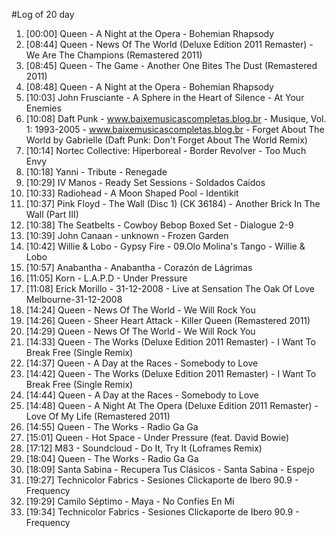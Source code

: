 #Log of 20 day

1. [00:00] Queen - A Night at the Opera - Bohemian Rhapsody
1. [08:44] Queen - News Of The World (Deluxe Edition 2011 Remaster) - We Are The Champions (Remastered 2011)
1. [08:45] Queen - The Game - Another One Bites The Dust (Remastered 2011)
1. [08:48] Queen - A Night at the Opera - Bohemian Rhapsody
1. [10:03] John Frusciante - A Sphere in the Heart of Silence - At Your Enemies
1. [10:08] Daft Punk - www.baixemusicascompletas.blog.br - Musique, Vol. 1: 1993-2005 - www.baixemusicascompletas.blog.br - Forget About The World by Gabrielle (Daft Punk: Don't Forget About The World Remix)
1. [10:14] Nortec Collective: Hiperboreal - Border Revolver - Too Much Envy
1. [10:18] Yanni - Tribute - Renegade
1. [10:29] IV Manos - Ready Set Sessions - Soldados Caídos
1. [10:33] Radiohead - A Moon Shaped Pool - Identikit
1. [10:37] Pink Floyd - The Wall (Disc 1) (CK 36184) - Another Brick In The Wall (Part III)
1. [10:38] The Seatbelts - Cowboy Bebop Boxed Set - Dialogue 2-9
1. [10:39] John Canaan - unknown - Frozen Garden
1. [10:42] Willie & Lobo - Gypsy Fire - 09.Olo Molina's Tango - Willie & Lobo
1. [10:57] Anabantha - Anabantha - Corazón de Lágrimas
1. [11:05] Korn - L.A.P.D - Under Pressure
1. [11:08] Erick Morillo - 31-12-2008 - Live at Sensation The Oak Of Love Melbourne-31-12-2008
1. [14:24] Queen - News Of The World - We Will Rock You
1. [14:26] Queen - Sheer Heart Attack - Killer Queen (Remastered 2011)
1. [14:29] Queen - News Of The World - We Will Rock You
1. [14:33] Queen - The Works (Deluxe Edition 2011 Remaster) - I Want To Break Free (Single Remix)
1. [14:37] Queen - A Day at the Races - Somebody to Love
1. [14:42] Queen - The Works (Deluxe Edition 2011 Remaster) - I Want To Break Free (Single Remix)
1. [14:44] Queen - A Day at the Races - Somebody to Love
1. [14:48] Queen - A Night At The Opera (Deluxe Edition 2011 Remaster) - Love Of My Life (Remastered 2011)
1. [14:55] Queen - The Works - Radio Ga Ga
1. [15:01] Queen - Hot Space - Under Pressure (feat. David Bowie)
1. [17:12] M83 - Soundcloud - Do It, Try It (Loframes Remix)
1. [18:04] Queen - The Works - Radio Ga Ga
1. [18:09] Santa Sabina - Recupera Tus Clásicos - Santa Sabina - Espejo
1. [19:27] Technicolor Fabrics - Sesiones Clickaporte de Ibero 90.9 - Frequency
1. [19:29] Camilo Séptimo - Maya - No Confíes En Mí
1. [19:34] Technicolor Fabrics - Sesiones Clickaporte de Ibero 90.9 - Frequency
